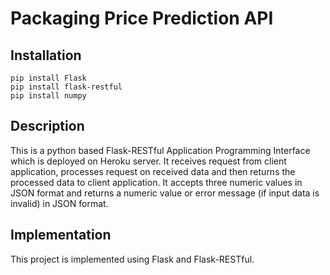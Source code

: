 # Packaging Price Prediction API

## Installation

```
pip install Flask
pip install flask-restful
pip install numpy
```

## Description

This is a python based Flask-RESTful Application Programming Interface which is deployed on Heroku server. It receives request from client application, processes request on received data and then returns the processed data to client application. It accepts three numeric values in JSON format and returns a numeric value or error message (if input data is invalid) in JSON format.

## Implementation

This project is implemented using Flask and Flask-RESTful.
